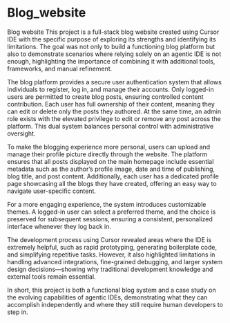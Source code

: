 # Blog_website
Blog website
This project is a full-stack blog website created using Cursor IDE with the specific purpose of exploring its strengths and identifying its limitations. The goal was not only to build a functioning blog platform but also to demonstrate scenarios where relying solely on an agentic IDE is not enough, highlighting the importance of combining it with additional tools, frameworks, and manual refinement.

The blog platform provides a secure user authentication system that allows individuals to register, log in, and manage their accounts. Only logged-in users are permitted to create blog posts, ensuring controlled content contribution. Each user has full ownership of their content, meaning they can edit or delete only the posts they authored. At the same time, an admin role exists with the elevated privilege to edit or remove any post across the platform. This dual system balances personal control with administrative oversight.

To make the blogging experience more personal, users can upload and manage their profile picture directly through the website. The platform ensures that all posts displayed on the main homepage include essential metadata such as the author’s profile image, date and time of publishing, blog title, and post content. Additionally, each user has a dedicated profile page showcasing all the blogs they have created, offering an easy way to navigate user-specific content.

For a more engaging experience, the system introduces customizable themes. A logged-in user can select a preferred theme, and the choice is preserved for subsequent sessions, ensuring a consistent, personalized interface whenever they log back in.

The development process using Cursor revealed areas where the IDE is extremely helpful, such as rapid prototyping, generating boilerplate code, and simplifying repetitive tasks. However, it also highlighted limitations in handling advanced integrations, fine-grained debugging, and larger system design decisions—showing why traditional development knowledge and external tools remain essential.

In short, this project is both a functional blog system and a case study on the evolving capabilities of agentic IDEs, demonstrating what they can accomplish independently and where they still require human developers to step in.
